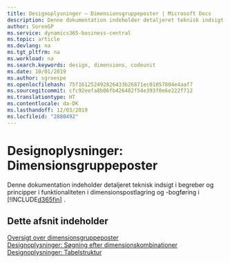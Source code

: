 ```yaml
---
title: Designoplysninger – Dimensionsgruppeposter | Microsoft Docs
description: Denne dokumentation indeholder detaljeret teknisk indsigt i de begreber og principper, der bruges til at omdesigne funktionen til dimensionspostlagring og -bogføring.
author: SorenGP
ms.service: dynamics365-business-central
ms.topic: article
ms.devlang: na
ms.tgt_pltfrm: na
ms.workload: na
ms.search.keywords: design, dimensions, codeunit
ms.date: 10/01/2019
ms.author: sgroespe
ms.openlocfilehash: 75f161252492826433b26871ec01057804e4aaf7
ms.sourcegitcommit: cfc92eefa8b06fb426482f54e393f0e6e222f712
ms.translationtype: HT
ms.contentlocale: da-DK
ms.lasthandoff: 12/03/2019
ms.locfileid: "2880492"
---
```

# <a name="design-details-dimension-set-entries"></a>Designoplysninger: Dimensionsgruppeposter
Denne dokumentation indeholder detaljeret teknisk indsigt i begreber og principper i funktionaliteten i dimensionspostlagring og -bogføring i [!INCLUDE[d365fin](includes/d365fin_md.md)] .

## <a name="in-this-section"></a>Dette afsnit indeholder  
[Oversigt over dimensionsgruppeposter](design-details-dimension-set-entries-overview.md)  
[Designoplysninger: Søgning efter dimensionskombinationer](design-details-searching-for-dimension-combinations.md)  
[Designoplysninger: Tabelstruktur](design-details-table-structure.md)  
